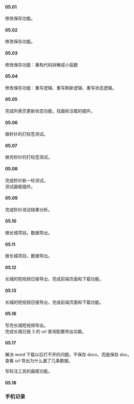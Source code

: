 
#### 05.01  

修改保存功能。   


#### 05.02  

修改保存功能。   


#### 05.03  

修改保存功能：重构代码拆解成小函数


#### 05.04  

修改保存功能：重写逻辑、重写刷新逻辑、重写状态逻辑。    


#### 05.05  

完成列表页更新状态功能，找画标注框的插件。    


#### 05.06    

做秒针的打标签测试。    


#### 05.07    

做完秒针的打标签测试。    


#### 05.08    

完成秒针新一轮测试。    
测试画框插件。   


#### 05.09  

完成秒针测试结果分析。   


#### 05.10   

做长城项目。数据导出。    


#### 05.11   

做长城项目。数据导出。    


#### 05.12   

长城的短视频日报导出，完成前端页面和下载功能。    


#### 05.13  

长城的短视频日报导出，完成前端页面和下载功能。    


#### 05.16    

写完长城短视频导出。   
完成长城日报 3 的 url 查询配置导出功能。    


#### 05.17   

解决 word 下载以后打不开的问题。不保存 docx，而是保存 doc。     
查看 url 导出为什么漏了几条数据。    

写标注工具的画框功能。    


#### 05.18   




### 手机记录  


